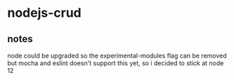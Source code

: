 # nodejs-crud

## notes

node could be upgraded so the experimental-modules flag can be removed but
mocha and eslint doesn't support this yet, so i decided to stick at node 12
